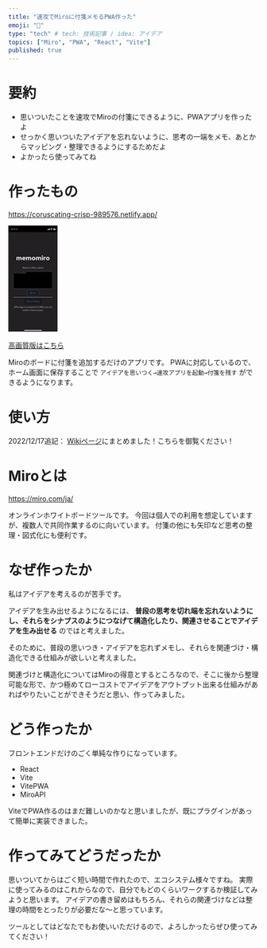 ```yaml
---
title: "速攻でMiroに付箋メモるPWA作った"
emoji: "📑"
type: "tech" # tech: 技術記事 / idea: アイデア
topics: ["Miro", "PWA", "React", "Vite"]
published: true
---
```



# 要約

- 思いついたことを速攻でMiroの付箋にできるように、PWAアプリを作ったよ
- せっかく思いついたアイデアを忘れないように、思考の一端をメモ、あとからマッピング・整理できるようにするためだよ
- よかったら使ってみてね

# 作ったもの

https://coruscating-crisp-989576.netlify.app/

![動画](/images/RPReplay_Final1662182247_AdobeExpress.gif)

[高画質版はこちら](https://youtube.com/shorts/ujz8eBN1uw8?feature=share)

Miroのボードに付箋を追加するだけのアプリです。
PWAに対応しているので、ホーム画面に保存することで
`アイデアを思いつく→速攻アプリを起動→付箋を残す`
ができるようになります。


# 使い方

2022/12/17追記：
[Wikiページ](https://scarlet-cork-9c1.notion.site/Memomiro-Wiki-a27ce4bf4c93477f9c123e844d20db8a)にまとめました！こちらを御覧ください！


# Miroとは

https://miro.com/ja/

オンラインホワイトボードツールです。
今回は個人での利用を想定していますが、複数人で共同作業するのに向いています。
付箋の他にも矢印など思考の整理・図式化にも便利です。

# なぜ作ったか

私はアイデアを考えるのが苦手です。

アイデアを生み出せるようになるには、 **普段の思考を切れ端を忘れないようにし、それらをシナプスのようにつなげて構造化したり、関連させることでアイデアを生み出せる** のではと考えました。

そのために、普段の思いつき・アイデアを忘れずメモし、それらを関連づけ・構造化できる仕組みが欲しいと考えました。

関連づけと構造化についてはMiroの得意とするところなので、そこに後から整理可能な形で、かつ極めてローコストでアイデアをアウトプット出来る仕組みがあればやりたいことができそうだと思い、作ってみました。

# どう作ったか

フロントエンドだけのごく単純な作りになっています。

- React
- Vite
- VitePWA
- MiroAPI

ViteでPWA作るのはまだ難しいのかなと思いましたが、既にプラグインがあって簡単に実装できました。

# 作ってみてどうだったか

思いついてからはごく短い時間で作れたので、エコシステム様々ですね。
実際に使ってみるのはこれからなので、自分でもどのくらいワークするか検証してみようと思います。
アイデアの書き留めはもちろん、それらの関連づけなどは整理の時間をとったりが必要だな〜と思っています。

ツールとしてはどなたでもお使いいただけるので、よろしかったらぜひ使ってみてください！